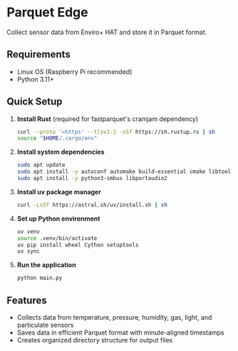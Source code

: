 # Parquet Edge

Collect sensor data from Enviro+ HAT and store it in Parquet format.

## Requirements

- Linux OS (Raspberry Pi recommended)
- Python 3.11+

## Quick Setup

1. **Install Rust** (required for fastparquet's cramjam dependency)
   ```bash
   curl --proto '=https' --tlsv1.2 -sSf https://sh.rustup.rs | sh
   source "$HOME/.cargo/env"
   ```

2. **Install system dependencies**
   ```bash
   sudo apt update
   sudo apt install -y autoconf automake build-essential cmake libtool patchelf
   sudo apt install -y python3-smbus libportaudio2
   ```

3. **Install uv package manager**
   ```bash
   curl -LsSf https://astral.sh/uv/install.sh | sh
   ```

4. **Set up Python environment**
   ```bash
   uv venv
   source .venv/bin/activate
   uv pip install wheel Cython setuptools
   uv sync
   ```

5. **Run the application**
   ```bash
   python main.py
   ```

## Features

- Collects data from temperature, pressure, humidity, gas, light, and particulate sensors
- Saves data in efficient Parquet format with minute-aligned timestamps
- Creates organized directory structure for output files
